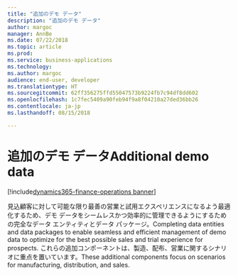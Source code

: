```yaml
---
title: "追加のデモ データ"
description: "追加のデモ データ"
author: margoc
manager: AnnBe
ms.date: 07/22/2018
ms.topic: article
ms.prod: 
ms.service: business-applications
ms.technology: 
ms.author: margoc
audience: end-user, developer
ms.translationtype: HT
ms.sourcegitcommit: 62ff356275ffd55047573b9224fb7c94df8dd602
ms.openlocfilehash: 1c7fec5409a90feb94f9a8f04210a27ded36bb26
ms.contentlocale: ja-jp
ms.lasthandoff: 08/15/2018

---
```

#  <a name="additional-demo-data"></a><span data-ttu-id="8f07d-103">追加のデモ データ</span><span class="sxs-lookup"><span data-stu-id="8f07d-103">Additional demo data</span></span>

[!include[dynamics365-finance-operations banner](../includes/dynamics365-finance-operations.md)]



<span data-ttu-id="8f07d-104">見込顧客に対して可能な限り最善の営業と試用エクスペリエンスになるよう最適化するため、デモ データをシームレスかつ効率的に管理できるようにするための完全なデータ エンティティとデータ パッケージ。</span><span class="sxs-lookup"><span data-stu-id="8f07d-104">Completing data entities and data packages to enable seamless and efficient management of demo data to optimize for the best possible sales and trial experience for prospects.</span></span> <span data-ttu-id="8f07d-105">これらの追加コンポーネントは、製造、配布、営業に関するシナリオに重点を置いています。</span><span class="sxs-lookup"><span data-stu-id="8f07d-105">These additional components focus on scenarios for manufacturing, distribution, and sales.</span></span>

